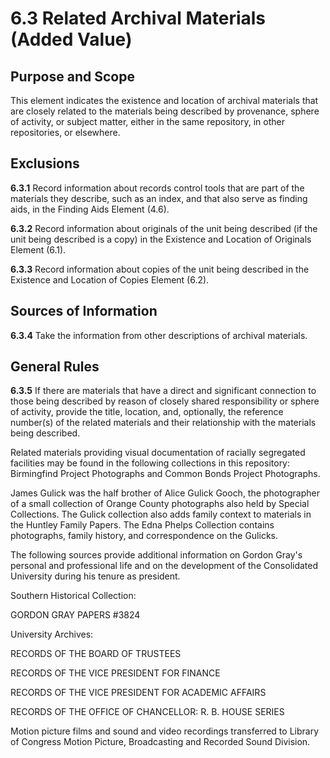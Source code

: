 # 6.3 Related Archival Materials (Added Value)

## Purpose and Scope

This element indicates the existence and location of archival materials that are closely related to the materials being described by provenance, sphere of activity, or subject matter, either in the same repository, in other repositories, or elsewhere.

## Exclusions

**6.3.1** Record information about records control tools that are part of the materials they describe, such as an index, and that also serve as finding aids, in the Finding Aids Element (4.6).

**6.3.2** Record information about originals of the unit being described (if the unit being described is a copy) in the Existence and Location of Originals Element (6.1).

**6.3.3** Record information about copies of the unit being described in the Existence and Location of Copies Element (6.2).

## Sources of Information

**6.3.4** Take the information from other descriptions of archival materials.

## General Rules

**6.3.5** If there are materials that have a direct and significant connection to those being described by reason of closely shared responsibility or sphere of activity, provide the title, location, and, optionally, the reference number(s) of the related materials and their relationship with the materials being described.

<p class="dacs-example">Related materials providing visual documentation of racially segregated facilities may be found in the following collections in this repository: Birmingfind Project Photographs and Common Bonds Project Photographs.</p>

<p class="dacs-example">James Gulick was the half brother of Alice Gulick Gooch, the photographer of a small collection of Orange County photographs also held by Special Collections. The Gulick collection also adds family context to materials in the Huntley Family Papers. The Edna Phelps Collection contains photographs, family history, and correspondence on the Gulicks.</p>

<p class="dacs-example">The following sources provide additional information on Gordon Gray's personal and professional life and on the development of the Consolidated University during his tenure as president.</p>
<p class="dacs-example">Southern Historical Collection:</p>
<p class="dacs-example">GORDON GRAY PAPERS #3824</p>
<p class="dacs-example">University Archives:</p>
<p class="dacs-example">RECORDS OF THE BOARD OF TRUSTEES</p>
<p class="dacs-example">RECORDS OF THE VICE PRESIDENT FOR FINANCE</p>
<p class="dacs-example">RECORDS OF THE VICE PRESIDENT FOR ACADEMIC AFFAIRS</p>
<p class="dacs-example">RECORDS OF THE OFFICE OF CHANCELLOR: R. B. HOUSE SERIES</p>

<p class="dacs-example">Motion picture films and sound and video recordings transferred to Library of Congress Motion Picture, Broadcasting and Recorded Sound Division.</p>
